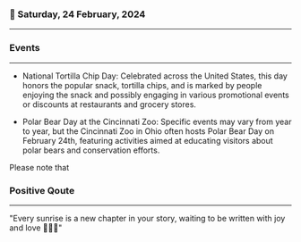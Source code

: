 ### 📅 Saturday, 24 February, 2024
------
### Events
------
- National Tortilla Chip Day: Celebrated across the United States, this day honors the popular snack, tortilla chips, and is marked by people enjoying the snack and possibly engaging in various promotional events or discounts at restaurants and grocery stores.
  
- Polar Bear Day at the Cincinnati Zoo: Specific events may vary from year to year, but the Cincinnati Zoo in Ohio often hosts Polar Bear Day on February 24th, featuring activities aimed at educating visitors about polar bears and conservation efforts.

Please note that
### Positive Qoute
------
"Every sunrise is a new chapter in your story, waiting to be written with joy and love 🌅💖✨"
